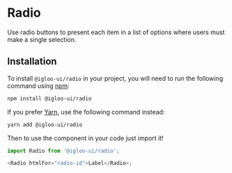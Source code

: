 # Radio

Use radio buttons to present each item in a list of options where users must make a single selection.

<ReferenceLinks />

## Installation

To install `@igloo-ui/radio` in your project, you will need to run the following command using [npm](https://www.npmjs.com/):

```bash
npm install @igloo-ui/radio
```

If you prefer [Yarn](https://classic.yarnpkg.com/en/), use the following command instead:

```bash
yarn add @igloo-ui/radio
```

Then to use the component in your code just import it!

```js
import Radio from '@igloo-ui/radio';

<Radio htmlFor="radio-id">Label</Radio>;
```
